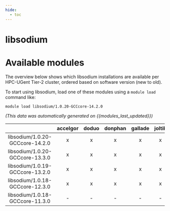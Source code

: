 ```yaml
---
hide:
  - toc
---
```


libsodium
=========

# Available modules


The overview below shows which libsodium installations are available per HPC-UGent Tier-2 cluster, ordered based on software version (new to old).

To start using libsodium, load one of these modules using a `module load` command like:

```shell
module load libsodium/1.0.20-GCCcore-14.2.0
```

*(This data was automatically generated on {{modules_last_updated}})*

| |accelgor|doduo|donphan|gallade|joltik|litleo|shinx|
| :---: | :---: | :---: | :---: | :---: | :---: | :---: | :---: |
|libsodium/1.0.20-GCCcore-14.2.0|x|x|x|x|x|x|x|
|libsodium/1.0.20-GCCcore-13.3.0|x|x|x|x|x|x|x|
|libsodium/1.0.19-GCCcore-13.2.0|x|x|x|x|x|x|x|
|libsodium/1.0.18-GCCcore-12.3.0|x|x|x|x|x|x|x|
|libsodium/1.0.18-GCCcore-11.3.0|-|-|-|-|-|x|x|
